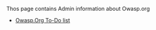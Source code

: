Thos page contains Admin information about Owasp.org

  - [Owasp.Org To-Do list](Owasp.Org_To-Do_list "wikilink")